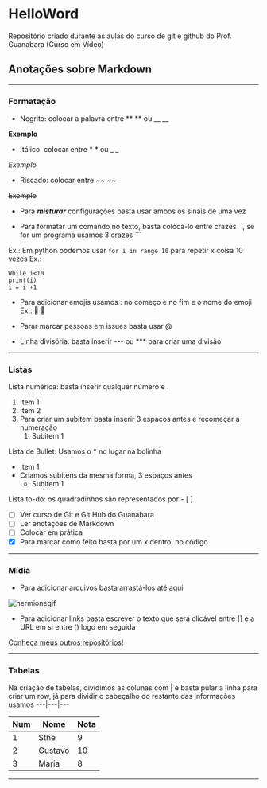 # HelloWord
Repositório criado durante as aulas do curso de git e github do Prof. Guanabara (Curso em Vídeo)

## Anotações sobre Markdown
***

### Formatação

* Negrito: colocar a palavra entre ** ** ou __ __

**Exemplo**

* Itálico: colocar entre * * ou _ _

_Exemplo_

* Riscado: colocar entre ~~ ~~

~~Exemplo~~

* Para __*misturar*__ configurações basta usar ambos os sinais de uma vez

* Para formatar um comando no texto, basta colocá-lo entre crazes ``, se for um programa usamos 3 crazes ```

Ex.: Em python podemos usar `for i in range 10` para repetir x coisa 10 vezes
Ex.: 
```
While i<10
print(i)
i = i +1
```
* Para adicionar emojis usamos : no começo e no fim e o nome do emoji
Ex.: 🤭 💙

* Parar marcar pessoas em issues basta usar @

* Linha divisória: basta inserir --- ou *** para criar uma divisão
***

### Listas

Lista numérica: basta inserir qualquer número e .

1. Item 1
2. Item 2
3. Para criar um subitem basta inserir 3 espaços antes e recomeçar a numeração
   1. Subitem 1

Lista de Bullet: Usamos o * no lugar na bolinha

* Item 1
* Criamos subitens da mesma forma, 3 espaços antes
   * Subitem 1

Lista to-do: os quadradinhos são representados por - [ ]

- [ ] Ver curso de Git e Git Hub do Guanabara
- [ ] Ler anotações de Markdown
- [ ] Colocar em prática
- [x] Para marcar como feito basta por um x dentro, no código
***
### Mídia

* Para adicionar arquivos basta arrastá-los até aqui

![hermionegif](https://user-images.githubusercontent.com/63838200/152192280-9abe1d3c-5526-4102-b33b-bf3e3a861063.gif)

* Para adicionar links basta escrever o texto que será clicável entre [] e a URL em si entre () logo em seguida

[Conheça meus outros repositórios!](https://github.com/StheCabral)
***
### Tabelas

Na criação de tabelas, dividimos as colunas com | e basta pular a linha para criar um row, já para dividir o cabeçalho do restante das informações usamos ---|---|---

Num | Nome | Nota |
---|---|---
1 | Sthe | 9
2 | Gustavo | 10
3 | Maria | 8

***





